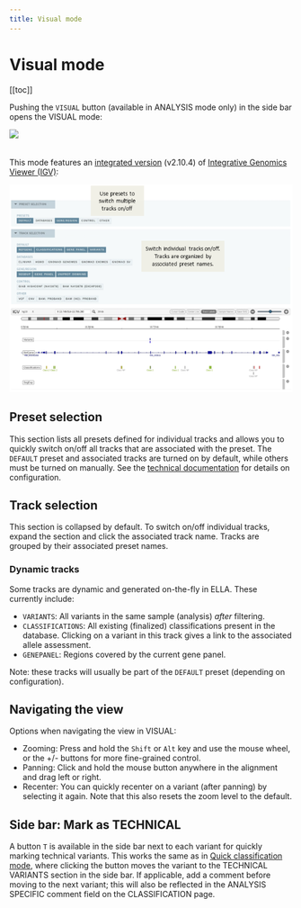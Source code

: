 ```yaml
---
title: Visual mode
---
```


# Visual mode

[[toc]]

Pushing the `VISUAL` button (available in ANALYSIS mode only) in the side bar opens the VISUAL mode:

<div class="figure"><img src="./img/sidebar_modes_visual.png"></div>
<br>

This mode features an [integrated version](https://github.com/igvteam/igv.js) (v2.10.4) of [Integrative Genomics Viewer (IGV)](http://software.broadinstitute.org/software/igv/):

<div class="figure"><img src="./img/visual.png"></div>

## Preset selection

This section lists all presets defined for individual tracks and allows you to quickly switch on/off all tracks that are associated with the preset. The `DEFAULT` preset and associated tracks are turned on by default, while others must be turned on manually. See the [technical documentation](/technical/uioptions.html#igv-in-visual) for details on configuration.


## Track selection

This section is collapsed by default. To switch on/off individual tracks, expand the section and click the associated track name. Tracks are grouped by their associated preset names. 

### Dynamic tracks 

Some tracks are dynamic and generated on-the-fly in ELLA. These currently include: 

- `VARIANTS`: All variants in the same sample (analysis) _after_ filtering.
- `CLASSIFICATIONS`: All existing (finalized) classifications present in the database. Clicking on a variant in this track gives a link to the associated allele assessment.
- `GENEPANEL`: Regions covered by the current gene panel.

Note: these tracks will usually be part of the `DEFAULT` preset (depending on configuration).

## Navigating the view

Options when navigating the view in VISUAL: 
- Zooming: Press and hold the `Shift` or `Alt` key and use the mouse wheel, or the +/- buttons for more fine-grained control.
- Panning: Click and hold the mouse button anywhere in the alignment and drag left or right. 
- Recenter: You can quickly recenter on a variant (after panning) by selecting it again. Note that this also resets the zoom level to the default.

## Side bar: Mark as TECHNICAL

A button `T` is available in the side bar next to each variant for quickly marking technical variants. This works the same as in [Quick classification mode](/manual/quick-classification.md), where clicking the button moves the variant to the TECHNICAL VARIANTS section in the side bar. If applicable, add a comment before moving to the next variant; this will also be reflected in the ANALYSIS SPECIFIC comment field on the CLASSIFICATION page.
